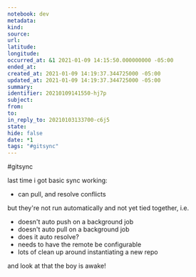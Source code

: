 ```yaml
---
notebook: dev
metadata: 
kind: 
source: 
url: 
latitude: 
longitude: 
occurred_at: &1 2021-01-09 14:15:50.000000000 -05:00
ended_at: 
created_at: 2021-01-09 14:19:37.344725000 -05:00
updated_at: 2021-01-09 14:19:37.344725000 -05:00
summary: 
identifier: 20210109141550-hj7p
subject: 
from: 
to: 
in_reply_to: 20210103133700-c6j5
state: 
hide: false
date: *1
tags: "#gitsync"
---
```

#gitsync 

last time i got basic sync working:

- can pull, and resolve conflicts

but they're not run automatically and not yet tied together, i.e.

- doesn't auto push on a background job
- doesn't auto pull on a background job
- does it auto resolve?
- needs to have the remote be configurable
- lots of clean up around instantiating a new repo

and look at that the boy is awake!
